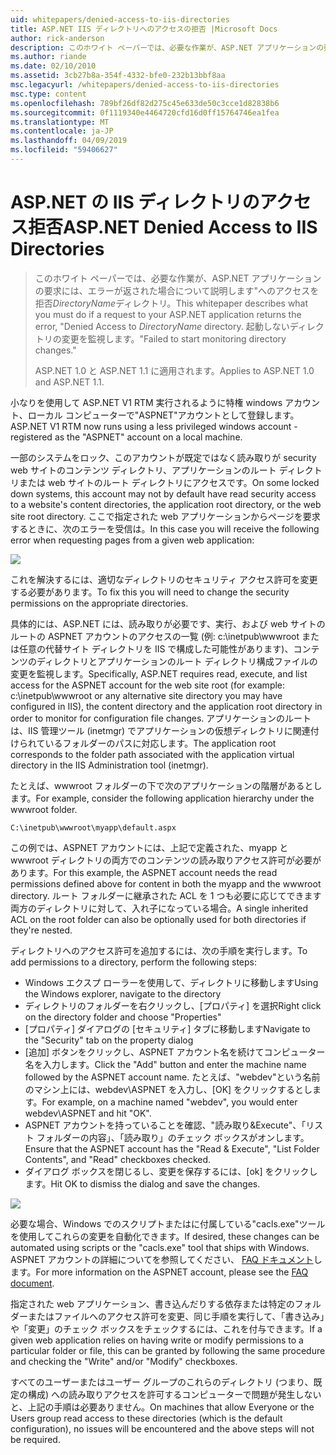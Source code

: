 ```yaml
---
uid: whitepapers/denied-access-to-iis-directories
title: ASP.NET IIS ディレクトリへのアクセスの拒否 |Microsoft Docs
author: rick-anderson
description: このホワイト ペーパーでは、必要な作業が、ASP.NET アプリケーションの要求は、"ディレクトリを拒否する このエラーを返した場合について説明します。 %S に失敗しました.
ms.author: riande
ms.date: 02/10/2010
ms.assetid: 3cb27b8a-354f-4332-bfe0-232b13bbf8aa
msc.legacyurl: /whitepapers/denied-access-to-iis-directories
msc.type: content
ms.openlocfilehash: 789bf26df82d275c45e633de50c3cce1d82838b6
ms.sourcegitcommit: 0f1119340e4464720cfd16d0ff15764746ea1fea
ms.translationtype: MT
ms.contentlocale: ja-JP
ms.lasthandoff: 04/09/2019
ms.locfileid: "59406627"
---
```

# <a name="aspnet-denied-access-to-iis-directories"></a><span data-ttu-id="72fb2-104">ASP.NET の IIS ディレクトリのアクセス拒否</span><span class="sxs-lookup"><span data-stu-id="72fb2-104">ASP.NET Denied Access to IIS Directories</span></span>

> <span data-ttu-id="72fb2-105">このホワイト ペーパーでは、必要な作業が、ASP.NET アプリケーションの要求には、エラーが返された場合について説明します"へのアクセスを拒否*DirectoryName*ディレクトリ。</span><span class="sxs-lookup"><span data-stu-id="72fb2-105">This whitepaper describes what you must do if a request to your ASP.NET application returns the error, "Denied Access to *DirectoryName* directory.</span></span> <span data-ttu-id="72fb2-106">起動しないディレクトリの変更を監視します。"</span><span class="sxs-lookup"><span data-stu-id="72fb2-106">Failed to start monitoring directory changes."</span></span>
> 
> <span data-ttu-id="72fb2-107">ASP.NET 1.0 と ASP.NET 1.1 に適用されます。</span><span class="sxs-lookup"><span data-stu-id="72fb2-107">Applies to ASP.NET 1.0 and ASP.NET 1.1.</span></span>


<span data-ttu-id="72fb2-108">小なりを使用して ASP.NET V1 RTM 実行されるように特権 windows アカウント、ローカル コンピューターで"ASPNET"アカウントとして登録します。</span><span class="sxs-lookup"><span data-stu-id="72fb2-108">ASP.NET V1 RTM now runs using a less privileged windows account - registered as the "ASPNET" account on a local machine.</span></span>

<span data-ttu-id="72fb2-109">一部のシステムをロック、このアカウントが既定ではなく読み取りが security web サイトのコンテンツ ディレクトリ、アプリケーションのルート ディレクトリまたは web サイトのルート ディレクトリにアクセスです。</span><span class="sxs-lookup"><span data-stu-id="72fb2-109">On some locked down systems, this account may not by default have read security access to a website's content directories, the application root directory, or the web site root directory.</span></span> <span data-ttu-id="72fb2-110">ここで指定された web アプリケーションからページを要求するときに、次のエラーを受信は。</span><span class="sxs-lookup"><span data-stu-id="72fb2-110">In this case you will receive the following error when requesting pages from a given web application:</span></span>

![](denied-access-to-iis-directories/_static/image1.jpg)

<span data-ttu-id="72fb2-111">これを解決するには、適切なディレクトリのセキュリティ アクセス許可を変更する必要があります。</span><span class="sxs-lookup"><span data-stu-id="72fb2-111">To fix this you will need to change the security permissions on the appropriate directories.</span></span>

<span data-ttu-id="72fb2-112">具体的には、ASP.NET には、読み取りが必要です、実行、および web サイトのルートの ASPNET アカウントのアクセスの一覧 (例: c:\inetpub\wwwroot または任意の代替サイト ディレクトリを IIS で構成した可能性があります)、コンテンツのディレクトリとアプリケーションのルート ディレクトリ構成ファイルの変更を監視します。</span><span class="sxs-lookup"><span data-stu-id="72fb2-112">Specifically, ASP.NET requires read, execute, and list access for the ASPNET account for the web site root (for example: c:\inetpub\wwwroot or any alternative site directory you may have configured in IIS), the content directory and the application root directory in order to monitor for configuration file changes.</span></span> <span data-ttu-id="72fb2-113">アプリケーションのルートは、IIS 管理ツール (inetmgr) でアプリケーションの仮想ディレクトリに関連付けられているフォルダーのパスに対応します。</span><span class="sxs-lookup"><span data-stu-id="72fb2-113">The application root corresponds to the folder path associated with the application virtual directory in the IIS Administration tool (inetmgr).</span></span>

<span data-ttu-id="72fb2-114">たとえば、wwwroot フォルダーの下で次のアプリケーションの階層があるとします。</span><span class="sxs-lookup"><span data-stu-id="72fb2-114">For example, consider the following application hierarchy under the wwwroot folder.</span></span>

`C:\inetpub\wwwroot\myapp\default.aspx`

<span data-ttu-id="72fb2-115">この例では、ASPNET アカウントには、上記で定義された、myapp と wwwroot ディレクトリの両方でのコンテンツの読み取りアクセス許可が必要があります。</span><span class="sxs-lookup"><span data-stu-id="72fb2-115">For this example, the ASPNET account needs the read permissions defined above for content in both the myapp and the wwwroot directory.</span></span> <span data-ttu-id="72fb2-116">ルート フォルダーに継承された ACL を 1 つも必要に応じてできます両方のディレクトリに対して、入れ子になっている場合。</span><span class="sxs-lookup"><span data-stu-id="72fb2-116">A single inherited ACL on the root folder can also be optionally used for both directories if they're nested.</span></span>

<span data-ttu-id="72fb2-117">ディレクトリへのアクセス許可を追加するには、次の手順を実行します。</span><span class="sxs-lookup"><span data-stu-id="72fb2-117">To add permissions to a directory, perform the following steps:</span></span>

- <span data-ttu-id="72fb2-118">Windows エクスプ ローラーを使用して、ディレクトリに移動します</span><span class="sxs-lookup"><span data-stu-id="72fb2-118">Using the Windows explorer, navigate to the directory</span></span>
- <span data-ttu-id="72fb2-119">ディレクトリのフォルダーを右クリックし、[プロパティ] を選択</span><span class="sxs-lookup"><span data-stu-id="72fb2-119">Right click on the directory folder and choose "Properties"</span></span>
- <span data-ttu-id="72fb2-120">[プロパティ] ダイアログの [セキュリティ] タブに移動します</span><span class="sxs-lookup"><span data-stu-id="72fb2-120">Navigate to the "Security" tab on the property dialog</span></span>
- <span data-ttu-id="72fb2-121">[追加] ボタンをクリックし、ASPNET アカウント名を続けてコンピューター名を入力します。</span><span class="sxs-lookup"><span data-stu-id="72fb2-121">Click the "Add" button and enter the machine name followed by the ASPNET account name.</span></span> <span data-ttu-id="72fb2-122">たとえば、"webdev"という名前のマシン上には、webdev\ASPNET を入力し、[OK] をクリックするとします。</span><span class="sxs-lookup"><span data-stu-id="72fb2-122">For example, on a machine named "webdev", you would enter webdev\ASPNET and hit "OK".</span></span>
- <span data-ttu-id="72fb2-123">ASPNET アカウントを持っていることを確認、"読み取り&amp;Execute"、「リスト フォルダーの内容」、「読み取り」のチェック ボックスがオンします。</span><span class="sxs-lookup"><span data-stu-id="72fb2-123">Ensure that the ASPNET account has the "Read &amp; Execute", "List Folder Contents", and "Read" checkboxes checked.</span></span>
- <span data-ttu-id="72fb2-124">ダイアログ ボックスを閉じるし、変更を保存するには、[ok] をクリックします。</span><span class="sxs-lookup"><span data-stu-id="72fb2-124">Hit OK to dismiss the dialog and save the changes.</span></span>

![](denied-access-to-iis-directories/_static/image2.jpg)

<span data-ttu-id="72fb2-125">必要な場合、Windows でのスクリプトまたはに付属している"cacls.exe"ツールを使用してこれらの変更を自動化できます。</span><span class="sxs-lookup"><span data-stu-id="72fb2-125">If desired, these changes can be automated using scripts or the "cacls.exe" tool that ships with Windows.</span></span> <span data-ttu-id="72fb2-126">ASPNET アカウントの詳細についてを参照してください、 [FAQ ドキュメント](https://go.microsoft.com/fwlink/?LinkId=5828)します。</span><span class="sxs-lookup"><span data-stu-id="72fb2-126">For more information on the ASPNET account, please see the [FAQ document](https://go.microsoft.com/fwlink/?LinkId=5828).</span></span>

<span data-ttu-id="72fb2-127">指定された web アプリケーション、書き込んだりする依存または特定のフォルダーまたはファイルへのアクセス許可を変更、同じ手順を実行して、「書き込み」や「変更」のチェック ボックスをチェックするには、これを付与できます。</span><span class="sxs-lookup"><span data-stu-id="72fb2-127">If a given web application relies on having write or modify permissions to a particular folder or file, this can be granted by following the same procedure and checking the "Write" and/or "Modify" checkboxes.</span></span>

<span data-ttu-id="72fb2-128">すべてのユーザーまたはユーザー グループのこれらのディレクトリ (つまり、既定の構成) への読み取りアクセスを許可するコンピューターで問題が発生しないと、上記の手順は必要ありません。</span><span class="sxs-lookup"><span data-stu-id="72fb2-128">On machines that allow Everyone or the Users group read access to these directories (which is the default configuration), no issues will be encountered and the above steps will not be required.</span></span>
